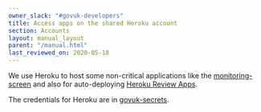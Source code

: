 ```yaml
---
owner_slack: "#govuk-developers"
title: Access apps on the shared Heroku account
section: Accounts
layout: manual_layout
parent: "/manual.html"
last_reviewed_on: 2020-05-18
---
```


We use Heroku to host some non-critical applications like the [monitoring-screen][] and also for auto-deploying [Heroku Review Apps](review-apps.html).

The credentials for Heroku are in
[govuk-secrets](https://github.com/alphagov/govuk-secrets/blob/master/pass/2ndline/heroku/heroku.gpg).

[monitoring-screen]: https://docs.publishing.service.gov.uk/manual/screens.html
